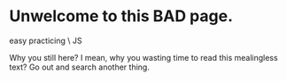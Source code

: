 # Unwelcome to this BAD page.
easy practicing \ JS

Why you still here? I mean, why you wasting time to read this mealingless text?
Go out and search another thing.
